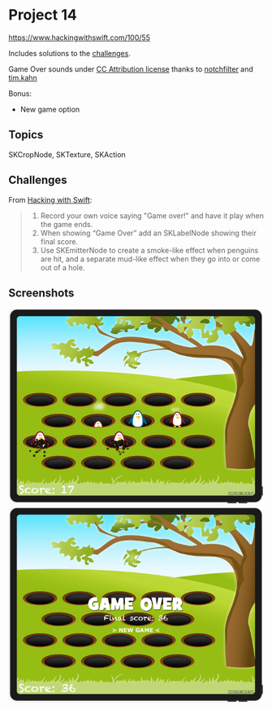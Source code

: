 # Project 14

https://www.hackingwithswift.com/100/55

Includes solutions to the [challenges](https://www.hackingwithswift.com/read/14/5/wrap-up).

Game Over sounds under [CC Attribution license](https://creativecommons.org/licenses/by/3.0/legalcode) thanks to [notchfilter](https://freesound.org/people/notchfilter/sounds/43698/) and [tim.kahn](https://freesound.org/people/tim.kahn/sounds/72866/)

Bonus:
- New game option

## Topics

SKCropNode, SKTexture, SKAction

## Challenges

From [Hacking with Swift](https://www.hackingwithswift.com/read/14/5/wrap-up):
>1. Record your own voice saying "Game over!" and have it play when the game ends.
>2.  When showing “Game Over” add an SKLabelNode showing their final score.
>3. Use SKEmitterNode to create a smoke-like effect when penguins are hit, and a separate mud-like effect when they go into or come out of a hole.


## Screenshots

![screenshot1](screenshots/screen01.png)
![screenshot2](screenshots/screen02.png)
